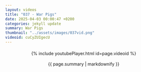 ```yaml
---
layout: videos
title: "037 - War Pigs"
date: 2025-04-03 00:00:47 +0200
categories: jekyll update
summary: War Pigs
thumbnail: "../assets/images/037vid.png"
videoid: cuCyZUIgecU
---
```


<div style="text-align: center; margin-top: 20px;">
  {% include youtubePlayer.html id=page.videoid %}
  <p style="margin-top: 15px; font-size: 1.2em; color: #333;">
    <p>{{ page.summary | markdownify }}</p>
  </p>
</div>
